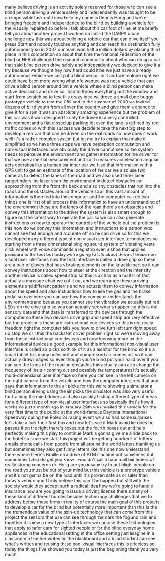 
many believe driving is an activity
solely reserved for those who can see a
blind person driving a vehicle safely
and independently was thought to be an
impossible task until now hello my name
is Dennis Hong and we&#39;re bringing
freedom and independence to the blind by
building a vehicle for the visually
impaired so before I talk about this car
foot of line let me briefly tell you
about another project I worked on called
the DARPA urban challenge now this was
about building a robotic car that can
drive itself you press Start and nobody
touches anything and can reach his
destination fully autonomously so in
2007 our team won half a million dollars
by placing third place in this
competition so about that time the
National Federation of the blind or NFB
challenged the research community about
who can do up a car that said blind
person drive safely and independently we
decided to give it a try because we
thought hey how hard could it be we just
have a already autonomous vehicle we
just put a blind person in it and we&#39;re
done right we could have been more wrong
what nfe wanted was not a vehicle that
can drive a blind person around but a
vehicle where a blind person can make
active decisions and drive so I had to
throw everything out the window and
start from scratch so to test this crazy
idea we drove a small dune buggy
prototype vehicle to test the Ofili and
in the summer of 2009 we invited dozens
of blind youth from all over the country
and give them a chance to give it for a
spin it was an absolutely amazing
experience but the problem of this car
was it was designed to only be driven in
a very controlled environment and a flat
closed up parking lot even the lane is
defined by red traffic cones so with
this success we decide to take the next
big step to develop a real car that can
be driven on the real roads so how does
it work well it&#39;s a rather complex
system but let me try to explain that
make it simplified so we have three
steps we have
perception computation and non-visual
interfaces now obviously the driver
cannot see so the system needs to
perceive the environment and gather
information for the driver for that we
use a inertial measurement unit so it
measures acceleration angular acts
operation like a human ear inner ear we
fuse that information with a GPS unit to
get an estimate of the location of the
car we also use two cameras to detect
the lanes of the road and we also used
three laser rangefinders the laser scan
the environment to detect obstacles
car approaching from the front the back
and also any obstacles that run into the
roads and the obstacles around the
vehicle so all this vast amount of
information is then fed into the
computer and the computer can do two
things one is first of all process this
information to have an understanding of
the environment these are the lanes of
the road there&#39;s an obstacles and convey
this information to the driver the
system is also smart enough to figure
out the safest way to operate the car so
we can also generate instructions on how
to operate the controls of the vehicle
but the problem is this how do we convey
this information and instructions to a
person who cannot see fast enough and
accurate off so he can drive so for this
we developed many different type of non
visual user interface technologies so
starting from a three dimensional
pinging sound system of vibrating vests
click wheel with voice commands a leg
strip even a shoe that applies pressure
to the foot but today we&#39;re going to
talk about three of these non visual
user interfaces now the first interface
is called a drive grip so these are a
pair of gloves that has vibrating
elements on the knuckle part so it can
convey instructions about how to steer
at the direction and the intensity
another device is called speed strip so
this is a chair as a matter of fact
actually a massage chair we got it out
and we rearrange these arriving elements
and different patterns and we actuate
them to convey information about the
speed and also instructions how to use
the gas and the brake pedal so over here
you can see how the computer understands
the environments and because you cannot
see the vibration we actually put red
LEDs on the drive grip so you can
actually see what&#39;s happening this is
the sensory data and that data is
transferred to the devices through the
computer so these two devices drive grip
and speed strip are very effective but
the problem is these are instructional
cue devices so this is not really
freedom right the computer tells you how
to drive turn left turn right speed up
stop we call this the backseat driver
problem right so we&#39;re moving away from
these instructional cue devices and
now focusing more on the informational
devices a good example for this
informational non-visual user interface
is called air picks so think of it as a
monitor for the blind so it&#39;s a small
tablet has many holes in it and
compressed air comes out so it can
actually draw images so even though
you&#39;re blind put your hand over it you
can see the lanes of the road on
obstacles this actually can also change
the frequency of the air coming out and
possibly the temperatures it&#39;s actually
multi-dimensional user interface so here
you can see in the left camera on the
right camera from the vehicle and how
the computer interprets that and says
that information to the air picks for
this we&#39;re showing a simulator a blind
person driving using the air picks the
simulator was also very useful for
training the mind drivers and also
quickly testing different type of ideas
for a different type of non visual user
interfaces so basically that&#39;s how it
works so just a month ago in January
29th we unveiled this vehicle for the
very first time to the public at the
world-famous Daytona International
Speedway
during the Rolex 24 racing event we also
had some surprises let&#39;s take a look
their first box and now let&#39;s see if
Mark avoid he does he passes it on the
right
there&#39;s boxes out the fourth boxes out
and he&#39;s perfectly making this play to
continue
Mark&#39;s gonna give me a ride back to the
hotel
so since we start this project will be
getting hundreds of letters emails phone
calls from people from all around the
world letters thanking us but sometimes
they also get funny letters like this
one now understand there where there&#39;s
Braille on a drive of ATM machine but
sometimes
but sometimes I also do get you know I
wouldn&#39;t call it hate mail but letters
of really strong concerns dr. Hong are
you insane try to put blight people on
the road you must be out of your mind
but this vehicle is a prototype vehicle
and it&#39;s not gonna be on the road until
it&#39;s proven safe as or safer than
today&#39;s vehicle and I truly believe this
can&#39;t be happen but still with the
society would they accept such a radical
idea how we&#39;re going to handle insurance
how are you going to issue a driving
license there&#39;s many of these kind of
different hurdles besides technology
challenges that we to address before
these firms in reality of course the
main goal of this projects to develop a
car for the blind but potentially more
important than this is the the
tremendous value of the spin-up
technology that can come from this
project the sensors that use can see
through the dark the fog and rain and
together it is new a new type of
interfaces we can use these technologies
that apply to safer cars for sighted
people or for the blind everyday home
appliances in the educational setting in
the office setting just imagine in a
classroom a teacher writes on the
blackboard and a blind student can see
what&#39;s written and reusing these
non-visual interfaces this is priceless
so today the things I&#39;ve showed you
today is just the beginning thank you
very much

